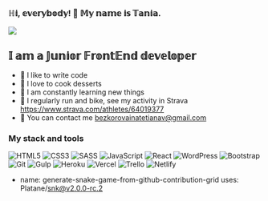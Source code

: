 ### ℍ𝕚, 𝕖𝕧𝕖𝕣𝕪𝕓𝕠𝕕𝕪! 👋 𝕄𝕪 𝕟𝕒𝕞𝕖 𝕚𝕤 𝕋𝕒𝕟𝕚𝕒.

![](https://komarev.com/ghpvc/?username=TatjanaBezkorovaina)

## 𝕀 𝕒𝕞 𝕒 𝕁𝕦𝕟𝕚𝕠𝕣 𝔽𝕣𝕠𝕟𝕥𝔼𝕟𝕕 𝕕𝕖𝕧𝕖𝕝𝕠𝕡𝕖𝕣

- :muscle: I like to write code
- :cake: I love to cook desserts
- :book: I am constantly learning new things
- :mountain_bicyclist: I regularly run and bike, see my activity in Strava https://www.strava.com/athletes/64019377
- :email: You can contact me bezkorovainatetianav@gmail.com

### My stack and tools

![HTML5](https://img.shields.io/badge/html5-%23E34F26.svg?style=for-the-badge&logo=html5&logoColor=white)
![CSS3](https://img.shields.io/badge/css3-%231572B6.svg?style=for-the-badge&logo=css3&logoColor=white)
![SASS](https://img.shields.io/badge/SASS-hotpink.svg?style=for-the-badge&logo=SASS&logoColor=white)
![JavaScript](https://img.shields.io/badge/javascript-%23323330.svg?style=for-the-badge&logo=javascript&logoColor=%23F7DF1E)
![React](https://img.shields.io/badge/react-%2320232a.svg?style=for-the-badge&logo=react&logoColor=%2361DAFB)
![WordPress](https://img.shields.io/badge/WordPress-%23117AC9.svg?style=for-the-badge&logo=WordPress&logoColor=white)
![Bootstrap](https://img.shields.io/badge/bootstrap-%23563D7C.svg?style=for-the-badge&logo=bootstrap&logoColor=white)
![Git](https://img.shields.io/badge/git-%23F05033.svg?style=for-the-badge&logo=git&logoColor=white)
![Gulp](https://img.shields.io/badge/GULP-%23CF4647.svg?style=for-the-badge&logo=gulp&logoColor=white)
![Heroku](https://img.shields.io/badge/heroku-%23430098.svg?style=for-the-badge&logo=heroku&logoColor=white)
![Vercel](https://img.shields.io/badge/vercel-%23000000.svg?style=for-the-badge&logo=vercel&logoColor=white)
![Trello](https://img.shields.io/badge/Trello-%23026AA7.svg?style=for-the-badge&logo=Trello&logoColor=white)
![Netlify](https://img.shields.io/badge/netlify-%23000000.svg?style=for-the-badge&logo=netlify&logoColor=#00C7B7)

- name: generate-snake-game-from-github-contribution-grid
  uses: Platane/snk@v2.0.0-rc.2

<!-- ### Connect with me:

[<img align="left" alt="Tetiana | LinkedIn" width="22px" src="https://cdn.jsdelivr.net/npm/simple-icons@v3/icons/linkedin.svg" />][linkedin]

[linkedin]: https://www.linkedin.com/in/tetiana-btv/ -->
